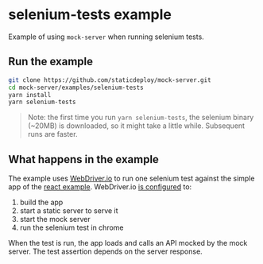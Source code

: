 # selenium-tests example

Example of using `mock-server` when running selenium tests.

## Run the example

```sh
git clone https://github.com/staticdeploy/mock-server.git
cd mock-server/examples/selenium-tests
yarn install
yarn selenium-tests
```

> Note: the first time you run `yarn selenium-tests`, the selenium binary
> (~20MB) is downloaded, so it might take a little while. Subsequent runs are
> faster.

## What happens in the example

The example uses [WebDriver.io](http://webdriver.io/) to run one selenium test
against the simple app of the [react example](../react-app). WebDriver.io
[is configured](./wdio.conf.js) to:

1.  build the app
2.  start a static server to serve it
3.  start the mock server
4.  run the selenium test in chrome

When the test is run, the app loads and calls an API mocked by the mock server.
The test assertion depends on the server response.
